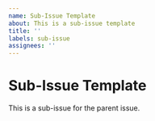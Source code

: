 ```yaml
---
name: Sub-Issue Template
about: This is a sub-issue template
title: ''
labels: sub-issue
assignees: ''
---
```


# Sub-Issue Template

This is a sub-issue for the parent issue.


